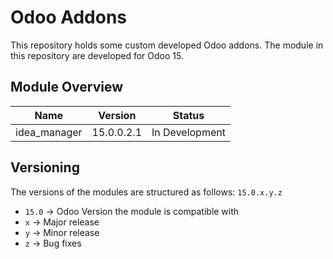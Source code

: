 # Odoo Addons

This repository holds some custom developed Odoo addons. The module in this repository are developed for Odoo 15.

## Module Overview

Name | Version | Status
--- | --- | ---
idea_manager | 15.0.0.2.1 | In Development

## Versioning

The versions of the modules are structured as follows: `15.0.x.y.z`

* `15.0` -> Odoo Version the module is compatible with
* `x` -> Major release
* `y` -> Minor release
* `z` -> Bug fixes
